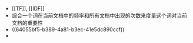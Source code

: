 - [[TF]], [[IDF]]
- 综合一个词在当前文档中的频率和所有文档中出现的次数来度量这个词对当前文档的重要性
- ((64055bf5-b389-4a81-b3ec-41e5dc890ccf))
-